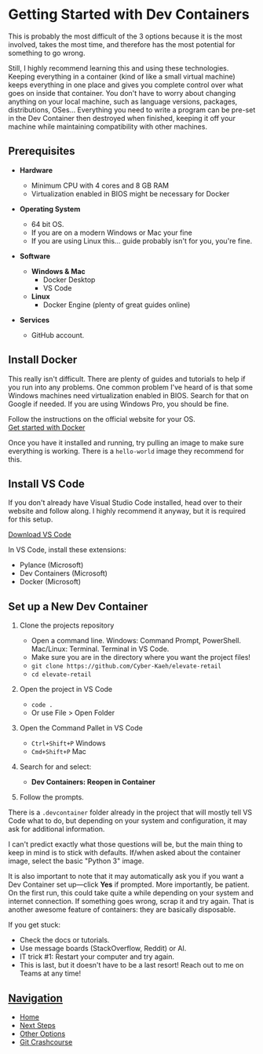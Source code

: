 # Getting Started with Dev Containers

This is probably the most difficult of the 3 options because it is the most involved, takes the most time, and therefore has the most potential for something to go wrong.  

Still, I highly recommend learning this and using these technologies. Keeping everything in a container (kind of like a small virtual machine) keeps everything in one place and gives you complete control over what goes on inside that container. You don't have to worry about changing anything on your local machine, such as language versions, packages, distributions, OSes... Everything you need to write a program can be pre-set in the Dev Container then destroyed when finished, keeping it off your machine while maintaining compatibility with other machines.  

## Prerequisites

- **Hardware**
    - Minimum CPU with 4 cores and 8 GB RAM
    - Virtualization enabled in BIOS might be necessary for Docker

- **Operating System**
    - 64 bit OS.
    - If you are on a modern Windows or Mac your fine
    - If you are using Linux this... guide probably isn't for you, you're fine.

- **Software**
    - **Windows & Mac**
        - Docker Desktop
        - VS Code
    - **Linux**
        - Docker Engine (plenty of great guides online)

- **Services**
    - GitHub account.

## Install Docker

This really isn't difficult. There are plenty of guides and tutorials to help if you run into any problems. One common problem I've heard of is that some Windows machines need virtualization enabled in BIOS. Search for that on Google if needed. If you are using Windows Pro, you should be fine.

Follow the instructions on the official website for your OS.  
[Get started with Docker](https://docs.docker.com/get-started/)

Once you have it installed and running, try pulling an image to make sure everything is working. There is a `hello-world` image they recommend for this.

## Install VS Code

If you don't already have Visual Studio Code installed, head over to their website and follow along. I highly recommend it anyway, but it is required for this setup.

[Download VS Code](https://code.visualstudio.com/download)

In VS Code, install these extensions:
- Pylance (Microsoft)
- Dev Containers (Microsoft)
- Docker (Microsoft)

## Set up a New Dev Container

1. Clone the projects repository
    - Open a command line. Windows: Command Prompt, PowerShell. Mac/Linux: Terminal. Terminal in VS Code.
    * Make sure you are in the directory where you want the project files!
    - `git clone https://github.com/Cyber-Kaeh/elevate-retail`
    - `cd elevate-retail`
2. Open the project in VS Code
    - `code .`
    - Or use File > Open Folder
3. Open the Command Pallet in VS Code
    - `Ctrl+Shift+P` Windows
    - `Cmd+Shift+P` Mac
4. Search for and select:
    - **Dev Containers: Reopen in Container**

5. Follow the prompts.

There is a `.devcontainer` folder already in the project that will mostly tell VS Code what to do, but depending on your system and configuration, it may ask for additional information.  

I can't predict exactly what those questions will be, but the main thing to keep in mind is to stick with defaults. If/when asked about the container image, select the basic "Python 3" image.  

It is also important to note that it may automatically ask you if you want a Dev Container set up—click **Yes** if prompted. More importantly, be patient. On the first run, this could take quite a while depending on your system and internet connection. If something goes wrong, scrap it and try again. That is another awesome feature of containers: they are basically disposable.  

If you get stuck:
- Check the docs or tutorials.
- Use message boards (StackOverflow, Reddit) or AI.
- IT trick #1: Restart your computer and try again.
- This is last, but it doesn't have to be a last resort! Reach out to me on Teams at any time!

## <u>Navigation</u>
- [Home](../README.md)
- [Next Steps](./starting_the_app.md)
- [Other Options](../README.md#getting-started)
- [Git Crashcourse](./git-crashcourse.md)